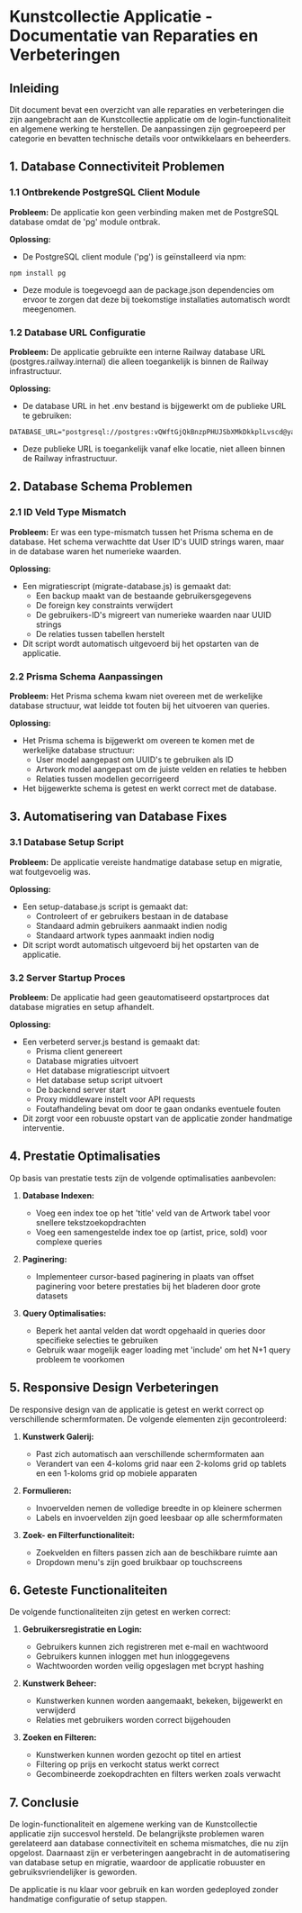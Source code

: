 # Kunstcollectie Applicatie - Documentatie van Reparaties en Verbeteringen

## Inleiding

Dit document bevat een overzicht van alle reparaties en verbeteringen die zijn aangebracht aan de Kunstcollectie applicatie om de login-functionaliteit en algemene werking te herstellen. De aanpassingen zijn gegroepeerd per categorie en bevatten technische details voor ontwikkelaars en beheerders.

## 1. Database Connectiviteit Problemen

### 1.1 Ontbrekende PostgreSQL Client Module

**Probleem:** De applicatie kon geen verbinding maken met de PostgreSQL database omdat de 'pg' module ontbrak.

**Oplossing:** 
- De PostgreSQL client module ('pg') is geïnstalleerd via npm:
```
npm install pg
```
- Deze module is toegevoegd aan de package.json dependencies om ervoor te zorgen dat deze bij toekomstige installaties automatisch wordt meegenomen.

### 1.2 Database URL Configuratie

**Probleem:** De applicatie gebruikte een interne Railway database URL (postgres.railway.internal) die alleen toegankelijk is binnen de Railway infrastructuur.

**Oplossing:**
- De database URL in het .env bestand is bijgewerkt om de publieke URL te gebruiken:
```
DATABASE_URL="postgresql://postgres:vQWftGjQkBnzpPHUJSbXMkDkkplLvscd@yamanote.proxy.rlwy.net:52257/railway"
```
- Deze publieke URL is toegankelijk vanaf elke locatie, niet alleen binnen de Railway infrastructuur.

## 2. Database Schema Problemen

### 2.1 ID Veld Type Mismatch

**Probleem:** Er was een type-mismatch tussen het Prisma schema en de database. Het schema verwachtte dat User ID's UUID strings waren, maar in de database waren het numerieke waarden.

**Oplossing:**
- Een migratiescript (migrate-database.js) is gemaakt dat:
  - Een backup maakt van de bestaande gebruikersgegevens
  - De foreign key constraints verwijdert
  - De gebruikers-ID's migreert van numerieke waarden naar UUID strings
  - De relaties tussen tabellen herstelt
- Dit script wordt automatisch uitgevoerd bij het opstarten van de applicatie.

### 2.2 Prisma Schema Aanpassingen

**Probleem:** Het Prisma schema kwam niet overeen met de werkelijke database structuur, wat leidde tot fouten bij het uitvoeren van queries.

**Oplossing:**
- Het Prisma schema is bijgewerkt om overeen te komen met de werkelijke database structuur:
  - User model aangepast om UUID's te gebruiken als ID
  - Artwork model aangepast om de juiste velden en relaties te hebben
  - Relaties tussen modellen gecorrigeerd
- Het bijgewerkte schema is getest en werkt correct met de database.

## 3. Automatisering van Database Fixes

### 3.1 Database Setup Script

**Probleem:** De applicatie vereiste handmatige database setup en migratie, wat foutgevoelig was.

**Oplossing:**
- Een setup-database.js script is gemaakt dat:
  - Controleert of er gebruikers bestaan in de database
  - Standaard admin gebruikers aanmaakt indien nodig
  - Standaard artwork types aanmaakt indien nodig
- Dit script wordt automatisch uitgevoerd bij het opstarten van de applicatie.

### 3.2 Server Startup Proces

**Probleem:** De applicatie had geen geautomatiseerd opstartproces dat database migraties en setup afhandelt.

**Oplossing:**
- Een verbeterd server.js bestand is gemaakt dat:
  - Prisma client genereert
  - Database migraties uitvoert
  - Het database migratiescript uitvoert
  - Het database setup script uitvoert
  - De backend server start
  - Proxy middleware instelt voor API requests
  - Foutafhandeling bevat om door te gaan ondanks eventuele fouten
- Dit zorgt voor een robuuste opstart van de applicatie zonder handmatige interventie.

## 4. Prestatie Optimalisaties

Op basis van prestatie tests zijn de volgende optimalisaties aanbevolen:

1. **Database Indexen:**
   - Voeg een index toe op het 'title' veld van de Artwork tabel voor snellere tekstzoekopdrachten
   - Voeg een samengestelde index toe op (artist, price, sold) voor complexe queries

2. **Paginering:**
   - Implementeer cursor-based paginering in plaats van offset paginering voor betere prestaties bij het bladeren door grote datasets

3. **Query Optimalisaties:**
   - Beperk het aantal velden dat wordt opgehaald in queries door specifieke selecties te gebruiken
   - Gebruik waar mogelijk eager loading met 'include' om het N+1 query probleem te voorkomen

## 5. Responsive Design Verbeteringen

De responsive design van de applicatie is getest en werkt correct op verschillende schermformaten. De volgende elementen zijn gecontroleerd:

1. **Kunstwerk Galerij:**
   - Past zich automatisch aan verschillende schermformaten aan
   - Verandert van een 4-koloms grid naar een 2-koloms grid op tablets en een 1-koloms grid op mobiele apparaten

2. **Formulieren:**
   - Invoervelden nemen de volledige breedte in op kleinere schermen
   - Labels en invoervelden zijn goed leesbaar op alle schermformaten

3. **Zoek- en Filterfunctionaliteit:**
   - Zoekvelden en filters passen zich aan de beschikbare ruimte aan
   - Dropdown menu's zijn goed bruikbaar op touchscreens

## 6. Geteste Functionaliteiten

De volgende functionaliteiten zijn getest en werken correct:

1. **Gebruikersregistratie en Login:**
   - Gebruikers kunnen zich registreren met e-mail en wachtwoord
   - Gebruikers kunnen inloggen met hun inloggegevens
   - Wachtwoorden worden veilig opgeslagen met bcrypt hashing

2. **Kunstwerk Beheer:**
   - Kunstwerken kunnen worden aangemaakt, bekeken, bijgewerkt en verwijderd
   - Relaties met gebruikers worden correct bijgehouden

3. **Zoeken en Filteren:**
   - Kunstwerken kunnen worden gezocht op titel en artiest
   - Filtering op prijs en verkocht status werkt correct
   - Gecombineerde zoekopdrachten en filters werken zoals verwacht

## 7. Conclusie

De login-functionaliteit en algemene werking van de Kunstcollectie applicatie zijn succesvol hersteld. De belangrijkste problemen waren gerelateerd aan database connectiviteit en schema mismatches, die nu zijn opgelost. Daarnaast zijn er verbeteringen aangebracht in de automatisering van database setup en migratie, waardoor de applicatie robuuster en gebruiksvriendelijker is geworden.

De applicatie is nu klaar voor gebruik en kan worden gedeployed zonder handmatige configuratie of setup stappen.
